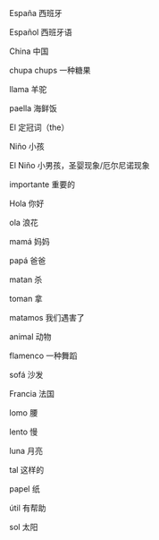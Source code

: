 España 西班牙

Español 西班牙语

China 中国

chupa chups 一种糖果

llama 羊驼

paella 海鲜饭

El 定冠词（the）

Niño 小孩

El Niño 小男孩，圣婴现象/厄尔尼诺现象 

importante 重要的

Hola 你好 

ola 浪花

mamá 妈妈

papá 爸爸

matan 杀

toman 拿

matamos 我们遇害了

animal 动物

flamenco 一种舞蹈

sofá 沙发 

Francia 法国

lomo 腰

lento 慢

luna 月亮

tal 这样的

papel 纸

útil 有帮助

sol 太阳